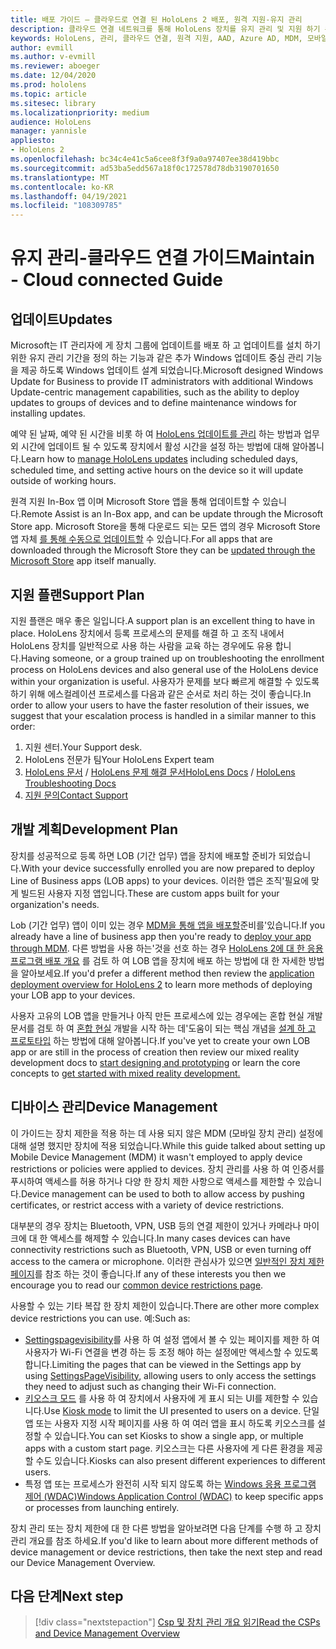 ```yaml
---
title: 배포 가이드 – 클라우드로 연결 된 HoloLens 2 배포, 원격 지원-유지 관리
description: 클라우드 연결 네트워크를 통해 HoloLens 장치를 유지 관리 및 지원 하기 위한 팁을 최신 상태로 유지 하세요.
keywords: HoloLens, 관리, 클라우드 연결, 원격 지원, AAD, Azure AD, MDM, 모바일 장치 관리
author: evmill
ms.author: v-evmill
ms.reviewer: aboeger
ms.date: 12/04/2020
ms.prod: hololens
ms.topic: article
ms.sitesec: library
ms.localizationpriority: medium
audience: HoloLens
manager: yannisle
appliesto:
- HoloLens 2
ms.openlocfilehash: bc34c4e41c5a6cee8f3f9a0a97407ee38d419bbc
ms.sourcegitcommit: ad53ba5edd567a18f0c172578d78db3190701650
ms.translationtype: MT
ms.contentlocale: ko-KR
ms.lasthandoff: 04/19/2021
ms.locfileid: "108309785"
---
```

# <a name="maintain---cloud-connected-guide"></a><span data-ttu-id="9097c-104">유지 관리-클라우드 연결 가이드</span><span class="sxs-lookup"><span data-stu-id="9097c-104">Maintain - Cloud connected Guide</span></span>

## <a name="updates"></a><span data-ttu-id="9097c-105">업데이트</span><span class="sxs-lookup"><span data-stu-id="9097c-105">Updates</span></span>

<span data-ttu-id="9097c-106">Microsoft는 IT 관리자에 게 장치 그룹에 업데이트를 배포 하 고 업데이트를 설치 하기 위한 유지 관리 기간을 정의 하는 기능과 같은 추가 Windows 업데이트 중심 관리 기능을 제공 하도록 Windows 업데이트 설계 되었습니다.</span><span class="sxs-lookup"><span data-stu-id="9097c-106">Microsoft designed Windows Update for Business to provide IT administrators with additional Windows Update-centric management capabilities, such as the ability to deploy updates to groups of devices and to define maintenance windows for installing updates.</span></span>

<span data-ttu-id="9097c-107">예약 된 날짜, 예약 된 시간을 비롯 하 여 [HoloLens 업데이트를 관리](https://docs.microsoft.com/hololens/hololens-updates) 하는 방법과 업무 외 시간에 업데이트 될 수 있도록 장치에서 활성 시간을 설정 하는 방법에 대해 알아봅니다.</span><span class="sxs-lookup"><span data-stu-id="9097c-107">Learn how to [manage HoloLens updates](https://docs.microsoft.com/hololens/hololens-updates) including scheduled days, scheduled time, and setting active hours on the device so it will update outside of working hours.</span></span>

<span data-ttu-id="9097c-108">원격 지원 In-Box 앱 이며 Microsoft Store 앱을 통해 업데이트할 수 있습니다.</span><span class="sxs-lookup"><span data-stu-id="9097c-108">Remote Assist is an In-Box app, and can be update through the Microsoft Store app.</span></span> <span data-ttu-id="9097c-109">Microsoft Store을 통해 다운로드 되는 모든 앱의 경우 Microsoft Store 앱 자체 [를 통해 수동으로 업데이트할](https://docs.microsoft.com/hololens/holographic-store-apps#update-apps) 수 있습니다.</span><span class="sxs-lookup"><span data-stu-id="9097c-109">For all apps that are downloaded through the Microsoft Store they can be [updated through the Microsoft Store](https://docs.microsoft.com/hololens/holographic-store-apps#update-apps) app itself manually.</span></span>

## <a name="support-plan"></a><span data-ttu-id="9097c-110">지원 플랜</span><span class="sxs-lookup"><span data-stu-id="9097c-110">Support Plan</span></span>

<span data-ttu-id="9097c-111">지원 플랜은 매우 좋은 일입니다.</span><span class="sxs-lookup"><span data-stu-id="9097c-111">A support plan is an excellent thing to have in place.</span></span> <span data-ttu-id="9097c-112">HoloLens 장치에서 등록 프로세스의 문제를 해결 하 고 조직 내에서 HoloLens 장치를 일반적으로 사용 하는 사람을 교육 하는 경우에도 유용 합니다.</span><span class="sxs-lookup"><span data-stu-id="9097c-112">Having someone, or a group trained up on troubleshooting the enrollment process on HoloLens devices and also general use of the HoloLens device within your organization is useful.</span></span> <span data-ttu-id="9097c-113">사용자가 문제를 보다 빠르게 해결할 수 있도록 하기 위해 에스컬레이션 프로세스를 다음과 같은 순서로 처리 하는 것이 좋습니다.</span><span class="sxs-lookup"><span data-stu-id="9097c-113">In order to allow your users to have the faster resolution of their issues, we suggest that your escalation process is handled in a similar manner to this order:</span></span>

1. <span data-ttu-id="9097c-114">지원 센터.</span><span class="sxs-lookup"><span data-stu-id="9097c-114">Your Support desk.</span></span>
2. <span data-ttu-id="9097c-115">HoloLens 전문가 팀</span><span class="sxs-lookup"><span data-stu-id="9097c-115">Your HoloLens Expert team</span></span>
3. <span data-ttu-id="9097c-116">[HoloLens 문서](https://docs.microsoft.com/hololens/)  /  [HoloLens 문제 해결 문서](https://docs.microsoft.com/hololens/hololens-troubleshooting)</span><span class="sxs-lookup"><span data-stu-id="9097c-116">[HoloLens Docs](https://docs.microsoft.com/hololens/) / [HoloLens Troubleshooting Docs](https://docs.microsoft.com/hololens/hololens-troubleshooting)</span></span>
4. [<span data-ttu-id="9097c-117">지원 문의</span><span class="sxs-lookup"><span data-stu-id="9097c-117">Contact Support</span></span>](https://support.serviceshub.microsoft.com/supportforbusiness/create?sapId=e9391227-fa6d-927b-0fff-f96288631b8f)

## <a name="development-plan"></a><span data-ttu-id="9097c-118">개발 계획</span><span class="sxs-lookup"><span data-stu-id="9097c-118">Development Plan</span></span>

<span data-ttu-id="9097c-119">장치를 성공적으로 등록 하면 LOB (기간 업무) 앱을 장치에 배포할 준비가 되었습니다.</span><span class="sxs-lookup"><span data-stu-id="9097c-119">With your device successfully enrolled you are now prepared to deploy Line of Business apps (LOB apps) to your devices.</span></span> <span data-ttu-id="9097c-120">이러한 앱은 조직&#39;필요에 맞게 빌드된 사용자 지정 앱입니다.</span><span class="sxs-lookup"><span data-stu-id="9097c-120">These are custom apps built for your organization&#39;s needs.</span></span>

<span data-ttu-id="9097c-121">Lob (기간 업무) 앱이 이미 있는 경우 [MDM을 통해 앱을 배포할](https://docs.microsoft.com/hololens/app-deploy-intune)준비를&#39;있습니다.</span><span class="sxs-lookup"><span data-stu-id="9097c-121">If you already have a line of business app then you&#39;re ready to [deploy your app through MDM](https://docs.microsoft.com/hololens/app-deploy-intune).</span></span> <span data-ttu-id="9097c-122">다른 방법을 사용 하는&#39;것을 선호 하는 경우 [HoloLens 2에 대 한 응용 프로그램 배포 개요](https://docs.microsoft.com/hololens/app-deploy-overview) 를 검토 하 여 LOB 앱을 장치에 배포 하는 방법에 대 한 자세한 방법을 알아보세요.</span><span class="sxs-lookup"><span data-stu-id="9097c-122">If you&#39;d prefer a different method then review the [application deployment overview for HoloLens 2](https://docs.microsoft.com/hololens/app-deploy-overview) to learn more methods of deploying your LOB app to your devices.</span></span>

<span data-ttu-id="9097c-123">사용자 고유의 LOB 앱을 만들거나 아직 만든 프로세스에 있는 경우에는 혼합 현실 개발 문서를 검토 하 여 [혼합 현실](https://docs.microsoft.com/windows/mixed-reality/discover/get-started-with-mr) 개발을 시작 하는 데&#39;도움이 되는 핵심 개념을 [설계 하 고 프로토타입](https://docs.microsoft.com/windows/mixed-reality/design/design) 하는 방법에 대해 알아봅니다.</span><span class="sxs-lookup"><span data-stu-id="9097c-123">If you&#39;ve yet to create your own LOB app or are still in the process of creation then review our mixed reality development docs to [start designing and prototyping](https://docs.microsoft.com/windows/mixed-reality/design/design) or learn the core concepts to [get started with mixed reality development.](https://docs.microsoft.com/windows/mixed-reality/discover/get-started-with-mr)</span></span>

## <a name="device-management"></a><span data-ttu-id="9097c-124">디바이스 관리</span><span class="sxs-lookup"><span data-stu-id="9097c-124">Device Management</span></span> 

<span data-ttu-id="9097c-125">이 가이드는 장치 제한을 적용 하는 데 사용 되지 않은 MDM (모바일 장치 관리) 설정에 대해 설명 했지만 장치에 적용 되었습니다.</span><span class="sxs-lookup"><span data-stu-id="9097c-125">While this guide talked about setting up Mobile Device Management (MDM) it wasn't employed to apply device restrictions or policies were applied to devices.</span></span> <span data-ttu-id="9097c-126">장치 관리를 사용 하 여 인증서를 푸시하여 액세스를 허용 하거나 다양 한 장치 제한 사항으로 액세스를 제한할 수 있습니다.</span><span class="sxs-lookup"><span data-stu-id="9097c-126">Device management can be used to both to allow access by pushing certificates, or restrict access with a variety of device restrictions.</span></span> 

<span data-ttu-id="9097c-127">대부분의 경우 장치는 Bluetooth, VPN, USB 등의 연결 제한이 있거나 카메라나 마이크에 대 한 액세스를 해제할 수 있습니다.</span><span class="sxs-lookup"><span data-stu-id="9097c-127">In many cases devices can have connectivity restrictions such as Bluetooth, VPN, USB or even turning off access to the camera or microphone.</span></span> <span data-ttu-id="9097c-128">이러한 관심사가 있으면 [일반적인 장치 제한 페이지](hololens-common-device-restrictions.md)를 참조 하는 것이 좋습니다.</span><span class="sxs-lookup"><span data-stu-id="9097c-128">If any of these interests you then we encourage you to read our [common device restrictions page](hololens-common-device-restrictions.md).</span></span>

<span data-ttu-id="9097c-129">사용할 수 있는 기타 복잡 한 장치 제한이 있습니다.</span><span class="sxs-lookup"><span data-stu-id="9097c-129">There are other more complex device restrictions you can use.</span></span> <span data-ttu-id="9097c-130">예:</span><span class="sxs-lookup"><span data-stu-id="9097c-130">Such as:</span></span>

- <span data-ttu-id="9097c-131">[Settingspagevisibility](settings-uri-list.md)를 사용 하 여 설정 앱에서 볼 수 있는 페이지를 제한 하 여 사용자가 Wi-Fi 연결을 변경 하는 등 조정 해야 하는 설정에만 액세스할 수 있도록 합니다.</span><span class="sxs-lookup"><span data-stu-id="9097c-131">Limiting the pages that can be viewed in the Settings app by using [SettingsPageVisibility](settings-uri-list.md), allowing users to only access the settings they need to adjust such as changing their Wi-Fi connection.</span></span>
- <span data-ttu-id="9097c-132">[키오스크 모드](hololens-kiosk.md) 를 사용 하 여 장치에서 사용자에 게 표시 되는 UI를 제한할 수 있습니다.</span><span class="sxs-lookup"><span data-stu-id="9097c-132">Use [Kiosk mode](hololens-kiosk.md) to limit the UI presented to users on a device.</span></span> <span data-ttu-id="9097c-133">단일 앱 또는 사용자 지정 시작 페이지를 사용 하 여 여러 앱을 표시 하도록 키오스크를 설정할 수 있습니다.</span><span class="sxs-lookup"><span data-stu-id="9097c-133">You can set Kiosks to show a single app, or multiple apps with a custom start page.</span></span> <span data-ttu-id="9097c-134">키오스크는 다른 사용자에 게 다른 환경을 제공할 수도 있습니다.</span><span class="sxs-lookup"><span data-stu-id="9097c-134">Kiosks can also present different experiences to different users.</span></span>  
- <span data-ttu-id="9097c-135">특정 앱 또는 프로세스가 완전히 시작 되지 않도록 하는 [Windows 응용 프로그램 제어 (WDAC)](windows-defender-application-control-wdac.md)</span><span class="sxs-lookup"><span data-stu-id="9097c-135">[Windows Application Control (WDAC)](windows-defender-application-control-wdac.md) to keep specific apps or processes from launching entirely.</span></span>

<span data-ttu-id="9097c-136">장치 관리 또는 장치 제한에 대 한 다른 방법을 알아보려면 다음 단계를 수행 하 고 장치 관리 개요를 참조 하세요.</span><span class="sxs-lookup"><span data-stu-id="9097c-136">If you'd like to learn about more different methods of device management or device restrictions, then take the next step and read our Device Management Overview.</span></span>

## <a name="next-step"></a><span data-ttu-id="9097c-137">다음 단계</span><span class="sxs-lookup"><span data-stu-id="9097c-137">Next step</span></span>

> [!div class="nextstepaction"]
> [<span data-ttu-id="9097c-138">Csp 및 장치 관리 개요 읽기</span><span class="sxs-lookup"><span data-stu-id="9097c-138">Read the CSPs and Device Management Overview</span></span>](hololens-csp-policy-overview.md)